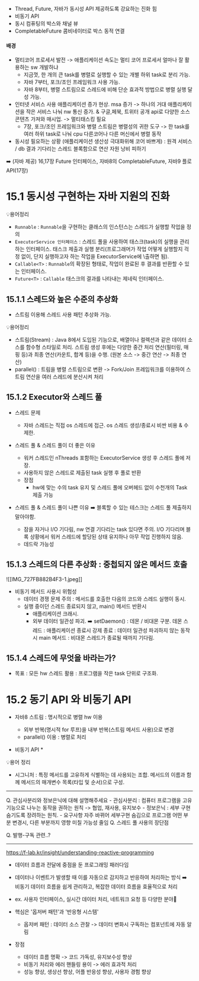 * Thread, Future, 자바가 동시성 API 제공하도록 강요하는 진화 힘
* 비동기 API
* 동시 컴퓨팅의 박스와 채널 뷰
* CompletableFuture 콤비네이터로 박스 동적 연결

#### 배경
* 멀티코어 프로세서 발전 -> 애플리케이션 속도는 멀티 코어 프로세서 얼마나 잘 활용하는 sw 개발하냐 
	* 지금껏, 한 개의 큰 task를 병렬로 실행할 수 있는 개별 하위 task로 분리 가능.
	* 자바 7부터, 포크/조인 프레임워크 사용 가능.
	* 자바 8부터, 병렬 스트림으로 스레드에 비해 단순 효과적 방법으로 병렬 실행 달성 가능.
* 인터넷 서비스 사용 애플리케이션 증가 현상. msa 증가 -> 하나의 거대 애플리케이션을 작은 서비스 나눠 nw 통신 증가.
	& 구글,페북, 트위터 공개 api로 다양한 소스 콘텐츠 가져와 매시업. -> 멀티태스킹 필요
	* 7장, 포크/조인 프레임워크와 병렬 스트림은 병렬성의 귀한 도구 -> 한 task를 여러 하위 task로 나눠 cpu 다른코어나 다른 머신에서 병렬 동작
* 동시성 필요하는 상황 (애플리케이션 생산성 극대화위해 코어 바쁘게) : 원격 서비스 / db 결과 기다리는 스레드 블록함으로 연산 자원 낭비 피하기

➡️ (자바 제공) 16,17장 Future 인터페이스, 자바8의 CompletableFuture, 자바9 플로API(17장)


# 15.1 동시성 구현하는 자바 지원의 진화

💡용어정리
* `Runnable` : `Runnable`을 구현하는 클래스의 인스턴스는 스레드가 실행할 작업을 정의
* `ExecutorService 인터페이스` : 스레드 풀을 사용하여 태스크(task)의 실행을 관리하는 인터페이스. 태스크 제출과 실행 분리(프로그래머가 작업 어떻게 실행할지 걱정 없이, 단지 실행하고자 하는 작업을 ExecutorService에 \출하면 됨).
* `Callable<T>` :  `Runnable`의 확장된 형태로, 작업이 완료된 후 결과를 반환할 수 있는 인터페이스.
* `Future<T>` : `Callable` 태스크의 결과를 나타내는 제네릭 인터페이스.

##  15.1.1 스레드와 높은 수준의 추상화
* 스트림 이용해 스레드 사용 패턴 추상화 가능.

💡용어정리
* 스트림(Stream) : Java 8에서 도입된 기능으로, 배열이나 컬렉션과 같은 데이터 소스를 함수형 스타일로 처리. 스트림 생성 후에는 다양한 중간 처리 연산(필터링, 매핑 등)과 최종 연산(카운트, 합계 등)을 수행. (원본 소스 -> 중간 연산 -> 최종 연산)
* parallel() : 트림을 병렬 스트림으로 변환 -> Fork/Join 프레임워크를 이용하여 스트림 연산을 여러 스레드에 분산시켜 처리

##  15.1.2 Executor와 스레드 풀
* 스레드 문제
	* 자바 스레드는 직접 os 스레드에 접근. os 스레드 생성/종료시 비싼 비용 & 수 제한.

* 스레드 풀 & 스레드 풀이 더 좋은 이유
	* 워커 스레드인 nThreads 포함하는 ExecutorService 생성 후 스레드 풀에 저장.
	* 사용하지 않은 스레드로 제출된 task 실행 후 풀로 반환
	* 장점
		* hw에 맞는 수의 task 유지 및 스레드 풀에 오버헤드 없이 수천개의 Task 제출 가능

* 스레드 풀 & 스레드 풀이 나쁜 이유 ➡️ 블록할 수 있는 테스크는 스레드 풀 제출하지 말아야함.
	*  잠을 자거나 I/O 기다림, nw 연결 기다리는 task 있다면 주의.
		I/O 기다리며 블록 상황에서 워커 스레드에 할당된 상태 유지하나 아무 작업 진행하지 않음.
	 * 데드락 가능성
	
##  15.1.3 스레드의 다른 추상화 : 중첩되지 않은 메서드 호출
![[IMG_727FB882B4F3-1.jpeg]]
* 비동기 메서드 사용시 위험성
	* 데이터 경쟁 문제 주의 : 메서드를 호출한 다음의 코드와 스레드 실행이 동시.
	* 실행 중이던 스레드 종료되지 않고, main() 메서드 반환시
		* 애플리케이션 크래시. 
		* 외부 데이터 일관성 파괴.
➡️ setDaemon() : 데몬 / 비대몬 구분.
	데몬 스레드 : 애플리케이션 종료시 강제 종료 : 데이터 일관성 파괴하지 않는 동작시
	main 메서드 : 비대몬 스레드가 종료될 때까지 기다림.

##  15.1.4 스레드에 무엇을 바라는가?
* 목표 : 모든 hw 스레드 활용 : 프로그램을 작은 task 단위로 구조화.

#  15.2 동기 API 와 비동기 API
* 자바8 스트림 : 명시적으로 병렬 hw 이용
	* 외부 반복(명시적 for 루프)을 내부 반복(스트림 메서드 사용)으로 변경
	* parallel() 이용 : 병렬로 처리

* 비동기 API
	* 


💡용어 정리
* 시그니처 : 특정 메서드를 고유하게 식별하는 데 사용되는 조합. 메서드의 이름과 함께 메서드의 매개변수 목록(타입 및 순서)으로 구성.






----
Q. 관심사분리와 정보은닉에 대해 설명해주세요 
	- 관심사분리 : 컴퓨터 프로그램을 고유 기능으로 나누는 동작을 권하는 원칙 -> 협업, 재사용, 유지보수
	- 정보은닉 : 세부 구현 숨기도록 장려하는 원칙. 
		- 요구사항 자주 바뀌어 세부구현 숨김으로 프로그램 어떤 부분 변경시, 다른 부분까지 영향 미칠 가능성 줄임
Q. 스레드 풀 사용의 장단점

Q. 발행-구독 관련..?



---
https://f-lab.kr/insight/understanding-reactive-programming

* 데이터 흐름과 전달에 중점을 둔 프로그래밍 패러다임
* 데이터나 이벤트가 발생할 때 이를 자동으로 감지하고 반응하여 처리하는 방식
	➡️ 비동기 데이터 흐름을 쉽게 관리하고, 복잡한 데이터 흐름을 효율적으로 처리
* ex. 사용자 인터페이스, 실시간 데이터 처리, 네트워크 요청 등 다양한 분야

* 핵심은 '옵저버 패턴'과 '반응형 시스템'
	* 옵저버 패턴 : 데이터 소스 관찰 -> 데이터 변화시 구독하는 컴포넌트에 자동 알림

* 장점
	* 데이터 흐름 명확 -> 코드 가독성, 유지보수성 향상
	* 비동기 처리와 에러 핸들링 용이 -> 에러 효과적 처리
	* 성능 향상, 생상선 향상, 어플 반응성 향상, 사용자 경험 향상
